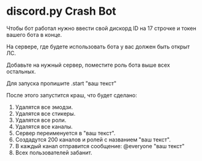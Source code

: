 # discord.py Crash Bot

Чтобы бот работал нужно ввести свой дискорд ID на 17 строчке и токен вашего бота в конце.

На сервере, где будете использовать бота у вас должен быть открыт ЛС.

Добавьте на нужный сервер, поместите роль бота выше всех остальных.

Для запуска пропишите .start "ваш текст"

После этого запустится краш, что будет сделано:
1. Удалятся все эмодзи.
2. Удалятся все стикеры.
3. Удалятся все роли.
4. Удалятся все каналы.
5. Сервер переименуется в "ваш текст".
6. Создадутся 200 каналов и ролей с названием "ваш текст".
7. В каждый канал отправится сообщение: @everyone "ваш текст"
8. Всех пользователей забанит.
